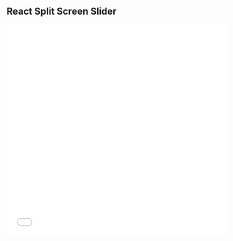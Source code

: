 
## React Split Screen Slider
<iframe height='483' scrolling='no' title='React  Split Screen Slider' src='//codepen.io/REDedits/embed/YagXgj/?height=483&theme-id=16325&default-tab=result&embed-version=2' frameborder='no' allowtransparency='true' allowfullscreen='true' style='width: 100%;'>See the Pen <a href='https://codepen.io/REDedits/pen/YagXgj/'>React  Split Screen Slider</a> by Robert DelValle Web Developer (<a href='https://codepen.io/REDedits'>@REDedits</a>) on <a href='https://codepen.io'>CodePen</a>.
</iframe>